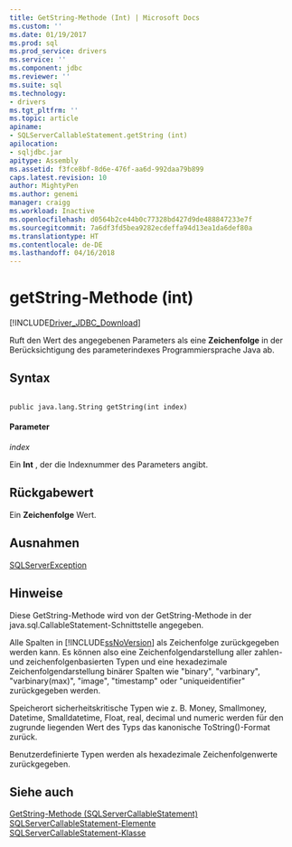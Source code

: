```yaml
---
title: GetString-Methode (Int) | Microsoft Docs
ms.custom: ''
ms.date: 01/19/2017
ms.prod: sql
ms.prod_service: drivers
ms.service: ''
ms.component: jdbc
ms.reviewer: ''
ms.suite: sql
ms.technology:
- drivers
ms.tgt_pltfrm: ''
ms.topic: article
apiname:
- SQLServerCallableStatement.getString (int)
apilocation:
- sqljdbc.jar
apitype: Assembly
ms.assetid: f3fce8bf-8d6e-476f-aa6d-992daa79b899
caps.latest.revision: 10
author: MightyPen
ms.author: genemi
manager: craigg
ms.workload: Inactive
ms.openlocfilehash: d0564b2ce44b0c77328bd427d9de488847233e7f
ms.sourcegitcommit: 7a6df3fd5bea9282ecdeffa94d13ea1da6def80a
ms.translationtype: HT
ms.contentlocale: de-DE
ms.lasthandoff: 04/16/2018
---
```

# <a name="getstring-method-int"></a>getString-Methode (int)
[!INCLUDE[Driver_JDBC_Download](../../../includes/driver_jdbc_download.md)]

  Ruft den Wert des angegebenen Parameters als eine **Zeichenfolge** in der Berücksichtigung des parameterindexes Programmiersprache Java ab.  
  
## <a name="syntax"></a>Syntax  
  
```  
  
public java.lang.String getString(int index)  
```  
  
#### <a name="parameters"></a>Parameter  
 *index*  
  
 Ein **Int** , der die Indexnummer des Parameters angibt.  
  
## <a name="return-value"></a>Rückgabewert  
 Ein **Zeichenfolge** Wert.  
  
## <a name="exceptions"></a>Ausnahmen  
 [SQLServerException](../../../connect/jdbc/reference/sqlserverexception-class.md)  
  
## <a name="remarks"></a>Hinweise  
 Diese GetString-Methode wird von der GetString-Methode in der java.sql.CallableStatement-Schnittstelle angegeben.  
  
 Alle Spalten in [!INCLUDE[ssNoVersion](../../../includes/ssnoversion_md.md)] als Zeichenfolge zurückgegeben werden kann. Es können also eine Zeichenfolgendarstellung aller zahlen- und zeichenfolgenbasierten Typen und eine hexadezimale Zeichenfolgendarstellung binärer Spalten wie "binary", "varbinary", "varbinary(max)", "image", "timestamp" oder "uniqueidentifier" zurückgegeben werden.  
  
 Speicherort sicherheitskritische Typen wie z. B. Money, Smallmoney, Datetime, Smalldatetime, Float, real, decimal und numeric werden für den zugrunde liegenden Wert des Typs das kanonische ToString()-Format zurück.  
  
 Benutzerdefinierte Typen werden als hexadezimale Zeichenfolgenwerte zurückgegeben.  
  
## <a name="see-also"></a>Siehe auch  
 [GetString-Methode &#40;SQLServerCallableStatement&#41;](../../../connect/jdbc/reference/getstring-method-sqlservercallablestatement.md)   
 [SQLServerCallableStatement-Elemente](../../../connect/jdbc/reference/sqlservercallablestatement-members.md)   
 [SQLServerCallableStatement-Klasse](../../../connect/jdbc/reference/sqlservercallablestatement-class.md)  
  
  
